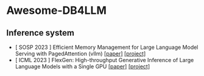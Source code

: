 # Awesome-DB4LLM


## Inference system
- [	SOSP 2023 ] Efficient Memory Management for Large Language Model Serving with PagedAttention (vllm)
  [[paper]](https://arxiv.org/abs/2309.06180) [[project]](https://github.com/vllm-project/vllm)
- [	ICML 2023 ] FlexGen: High-throughput Generative Inference of Large Language Models with a Single GPU
  [[paper]](https://arxiv.org/abs/2303.06865) [[project]](https://github.com/FMInference/FlexGen)
